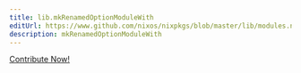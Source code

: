 ```yaml
---
title: lib.mkRenamedOptionModuleWith
editUrl: https://www.github.com/nixos/nixpkgs/blob/master/lib/modules.nix#L1143C31
description: mkRenamedOptionModuleWith
---
```


<a href="https://www.github.com/nixos/nixpkgs/blob/master/lib/modules.nix#L1143C31">Contribute Now!</a>
